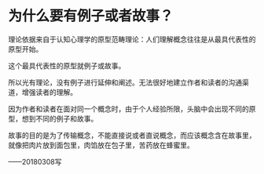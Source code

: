 # 为什么要有例子或者故事？

理论依据来自于认知心理学的原型范畴理论：人们理解概念往往是从最具代表性的原型开始。

这个最具代表性的原型就例子或故事。

所以光有理论，没有例子进行延伸和阐述。无法很好地建立作者和读者的沟通渠道，增强读者的理解。

因为作者和读者在面对同一个概念时，由于个人经验所限，头脑中会出现不同的原型，想到不同的例子和故事。

故事的目的是为了传输概念，不能直接说或者直说概念，而应该概念含在故事里，就像把肉片放到面包里，肉馅放在包子里，苦药放在蜂蜜里。

——20180308写
